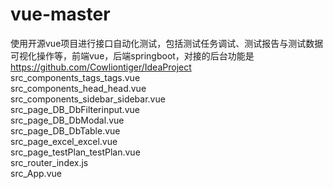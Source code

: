 # vue-master
使用开源vue项目进行接口自动化测试，包括测试任务调试、测试报告与测试数据可视化操作等，前端vue，后端springboot，对接的后台功能是 https://github.com/Cowliontiger/IdeaProject <br>
src_components_tags_tags.vue<br>
src_components_head_head.vue<br>
src_components_sidebar_sidebar.vue<br>
src_page_DB_DbFilterinput.vue<br>
src_page_DB_DbModal.vue<br>
src_page_DB_DbTable.vue<br>
src_page_excel_excel.vue<br>
src_page_testPlan_testPlan.vue<br>
src_router_index.js<br>
src_App.vue<br>
